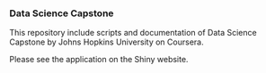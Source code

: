 ### Data Science Capstone

This repository include scripts and documentation of Data Science Capstone by Johns Hopkins University on Coursera. 

Please see the application on the Shiny website. 

